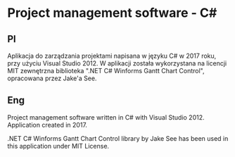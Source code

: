 # Project management software - C\#
## Pl

Aplikacja do zarządzania projektami napisana w języku C# w 2017 roku, przy użyciu Visual Studio 2012.
W aplikacji została wykorzystana na licencji MIT zewnętrzna biblioteka ".NET C# Winforms Gantt Chart Control", opracowana
przez Jake'a See.

## Eng
Project management software written in C# with Visual Studio 2012.
Application created in 2017.

.NET C# Winforms Gantt Chart Control library by Jake See has been used in this application under MIT License.
